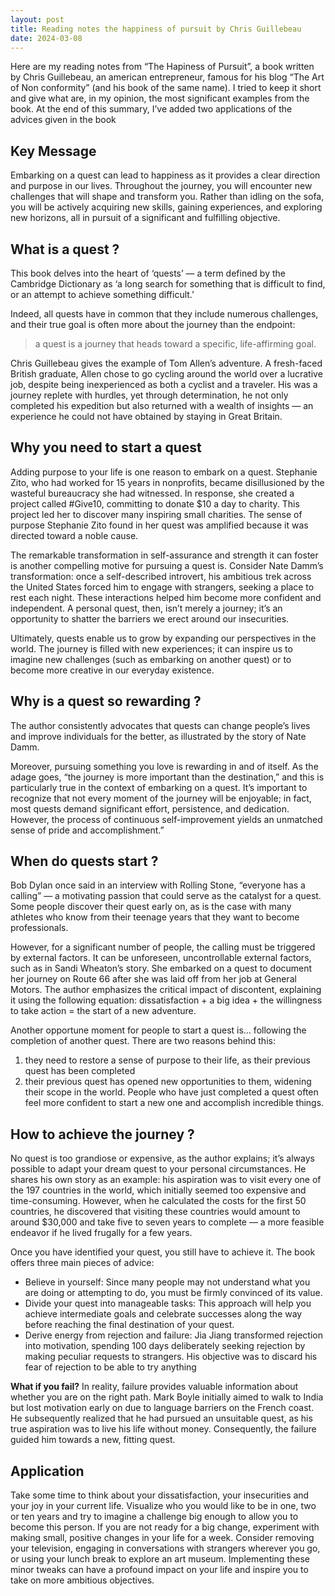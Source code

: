 ```yaml
---
layout: post
title: Reading notes the happiness of pursuit by Chris Guillebeau
date: 2024-03-08
---
```


Here are my reading notes from “The Hapiness of Pursuit”, a book written by Chris Guillebeau, an american entrepreneur, famous for his blog “The Art of Non conformity” (and his book of the same name). I tried to keep it short and give what are, in my opinion, the most significant examples from the book. At the end of this summary, I’ve added two applications of the advices given in the book


## Key Message

Embarking on a quest can lead to happiness as it provides a clear direction and purpose in our lives. Throughout the journey, you will encounter new challenges that will shape and transform you. Rather than idling on the sofa, you will be actively acquiring new skills, gaining experiences, and exploring new horizons, all in pursuit of a significant and fulfilling objective.


## What is a quest ?

This book delves into the heart of ‘quests’ — a term defined by the Cambridge Dictionary as ‘a long search for something that is difficult to find, or an attempt to achieve something difficult.’

Indeed, all quests have in common that they include numerous challenges, and their true goal is often more about the journey than the endpoint:

> a quest is a journey that heads toward a specific, life-affirming goal.

Chris Guillebeau gives the example of Tom Allen’s adventure. A fresh-faced British graduate, Allen chose to go cycling around the world over a lucrative job, despite being inexperienced as both a cyclist and a traveler. His was a journey replete with hurdles, yet through determination, he not only completed his expedition but also returned with a wealth of insights — an experience he could not have obtained by staying in Great Britain.


## Why you need to start a quest

Adding purpose to your life is one reason to embark on a quest. Stephanie Zito, who had worked for 15 years in nonprofits, became disillusioned by the wasteful bureaucracy she had witnessed. In response, she created a project called #Give10, committing to donate $10 a day to charity. This project led her to discover many inspiring small charities. The sense of purpose Stephanie Zito found in her quest was amplified because it was directed toward a noble cause.

The remarkable transformation in self-assurance and strength it can foster is another compelling motive for pursuing a quest is. Consider Nate Damm’s transformation: once a self-described introvert, his ambitious trek across the United States forced him to engage with strangers, seeking a place to rest each night. These interactions helped him become more confident and independent. A personal quest, then, isn’t merely a journey; it’s an opportunity to shatter the barriers we erect around our insecurities.

Ultimately, quests enable us to grow by expanding our perspectives in the world. The journey is filled with new experiences; it can inspire us to imagine new challenges (such as embarking on another quest) or to become more creative in our everyday existence.


## Why is a quest so rewarding ?

The author consistently advocates that quests can change people’s lives and improve individuals for the better, as illustrated by the story of Nate Damm.

Moreover, pursuing something you love is rewarding in and of itself. As the adage goes, “the journey is more important than the destination,” and this is particularly true in the context of embarking on a quest. It’s important to recognize that not every moment of the journey will be enjoyable; in fact, most quests demand significant effort, persistence, and dedication. However, the process of continuous self-improvement yields an unmatched sense of pride and accomplishment.”


## When do quests start ?

Bob Dylan once said in an interview with Rolling Stone, “everyone has a calling” — a motivating passion that could serve as the catalyst for a quest. Some people discover their quest early on, as is the case with many athletes who know from their teenage years that they want to become professionals.

However, for a significant number of people, the calling must be triggered by external factors. It can be unforeseen, uncontrollable external factors, such as in Sandi Wheaton’s story. She embarked on a quest to document her journey on Route 66 after she was laid off from her job at General Motors. The author emphasizes the critical impact of discontent, explaining it using the following equation: dissatisfaction + a big idea + the willingness to take action = the start of a new adventure.

Another opportune moment for people to start a quest is… following the completion of another quest. There are two reasons behind this:

1. they need to restore a sense of purpose to their life, as their previous quest has been completed
2. their previous quest has opened new opportunities to them, widening their scope in the world. People who have just completed a quest often feel more confident to start a new one and accomplish incredible things.


## How to achieve the journey ?

No quest is too grandiose or expensive, as the author explains; it’s always possible to adapt your dream quest to your personal circumstances. He shares his own story as an example: his aspiration was to visit every one of the 197 countries in the world, which initially seemed too expensive and time-consuming. However, when he calculated the costs for the first 50 countries, he discovered that visiting these countries would amount to around $30,000 and take five to seven years to complete — a more feasible endeavor if he lived frugally for a few years.

Once you have identified your quest, you still have to achieve it. The book offers three main pieces of advice:

- Believe in yourself: Since many people may not understand what you are doing or attempting to do, you must be firmly convinced of its value.
- Divide your quest into manageable tasks: This approach will help you achieve intermediate goals and celebrate successes along the way before reaching the final destination of your quest.
- Derive energy from rejection and failure: Jia Jiang transformed rejection into motivation, spending 100 days deliberately seeking rejection by making peculiar requests to strangers. His objective was to discard his fear of rejection to be able to try anything

**What if you fail?** In reality, failure provides valuable information about whether you are on the right path. Mark Boyle initially aimed to walk to India but lost motivation early on due to language barriers on the French coast. He subsequently realized that he had pursued an unsuitable quest, as his true aspiration was to live his life without money. Consequently, the failure guided him towards a new, fitting quest.


## Application

Take some time to think about your dissatisfaction, your insecurities and your joy in your current life. Visualize who you would like to be in one, two or ten years and try to imagine a challenge big enough to allow you to become this person.
If you are not ready for a big change, experiment with making small, positive changes in your life for a week. Consider removing your television, engaging in conversations with strangers wherever you go, or using your lunch break to explore an art museum. Implementing these minor tweaks can have a profound impact on your life and inspire you to take on more ambitious objectives.
